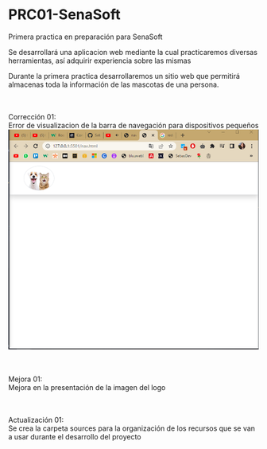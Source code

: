 # PRC01-SenaSoft
Primera practica en preparación para SenaSoft

Se desarrollará una aplicacion web mediante la cual practicaremos diversas
herramientas, así adquirir experiencia sobre las mismas

Durante la primera practica desarrollaremos un sitio web que permitirá
almacenas toda la información de las mascotas de una persona.

<br><br>
Corrección 01:<br>
Error de visualizacion de la barra de navegación para dispositivos pequeños
![alt](https://github.com/Sebas2rus/PRC01-SenaSoft/blob/main/resources/images/Error%20de%20visualizacion.png)

<br><br>
Mejora 01:<br>
Mejora en la presentación de la imagen del logo

<br><br>
Actualización 01:<br>
Se crea la carpeta sources para la organización de los recursos que se van a usar durante el desarrollo del proyecto